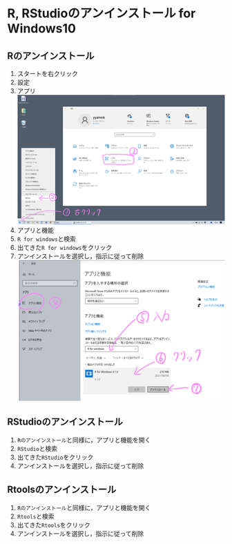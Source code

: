 # R, RStudioのアンインストール for Windows10


## Rのアンインストール

1. スタートを右クリック
2. 設定
3. アプリ
    ![](./figs/win10_R1.png?raw=true)
4. アプリと機能
5. `R for windows`と検索
6. 出てきた`R for windows`をクリック
7. アンインストールを選択し，指示に従って削除
    ![](./figs/win10_R2.png?raw=true)


## RStudioのアンインストール

1. `Rのアンインストール`と同様に，アプリと機能を開く
2. `RStudio`と検索
3. 出てきた`RStudio`をクリック
4. アンインストールを選択し，指示に従って削除


## Rtoolsのアンインストール

1. `Rのアンインストール`と同様に，アプリと機能を開く
2. `Rtools`と検索
3. 出てきた`Rtools`をクリック
4. アンインストールを選択し，指示に従って削除
